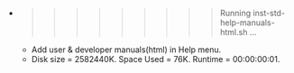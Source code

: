 * >>>>>>>>> Running inst-std-help-manuals-html.sh ...
  * Add user & developer manuals(html) in Help menu.
  * Disk size = 2582440K. Space Used = 76K. Runtime = 00:00:00:01.
